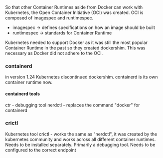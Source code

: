So that other Container Runtimes aside from Docker can work with Kubernetes, the Open Container Initiative (OCI) was created. OCI is composed of imagespec and runtimespec.
- imagespec -> defines specifications on how an image should be built
- runtimespec -> standards for Container Runtime

Kubernetes needed to support Docker as it was still the most popular Container Runtime in the past so they created dockershim. This was necessary as Docker did not adhere to the OCI.

### containerd 
in version 1.24 Kubernetes discontinued dockershim. containerd is its own container runtime now. 
#### containerd tools
ctr - debugging tool
nerdctl - replaces the command "docker" for containerd

### crictl
Kubernetes tool
crictl - works the same as "nerdctl", it was created by the kubernetes community and works across all different container runtimes. Needs to be installed separately. Primarily a debugging tool.
Needs to be configured to the correct endpoint


